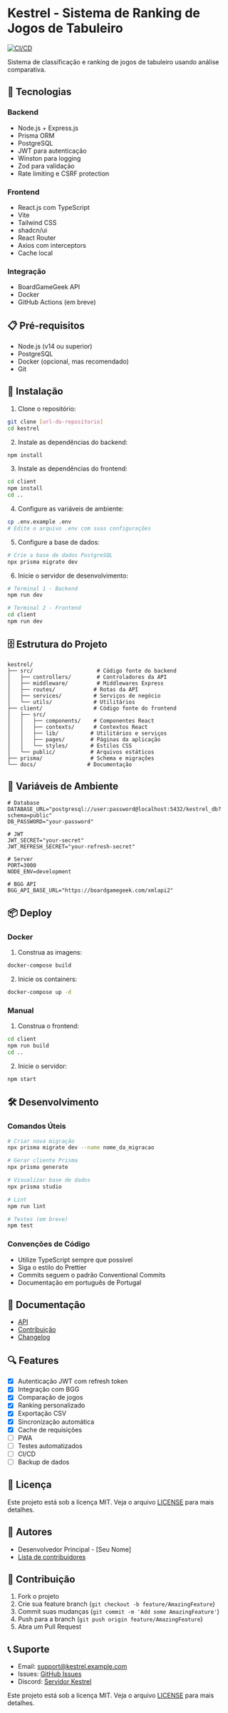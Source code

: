# Kestrel - Sistema de Ranking de Jogos de Tabuleiro

[![CI/CD](https://github.com/nicexipi/kestrel/actions/workflows/ci.yml/badge.svg)](https://github.com/nicexipi/kestrel/actions/workflows/ci.yml)

Sistema de classificação e ranking de jogos de tabuleiro usando análise comparativa.

## 🚀 Tecnologias

### Backend
- Node.js + Express.js
- Prisma ORM
- PostgreSQL
- JWT para autenticação
- Winston para logging
- Zod para validação
- Rate limiting e CSRF protection

### Frontend
- React.js com TypeScript
- Vite
- Tailwind CSS
- shadcn/ui
- React Router
- Axios com interceptors
- Cache local

### Integração
- BoardGameGeek API
- Docker
- GitHub Actions (em breve)

## 📋 Pré-requisitos

- Node.js (v14 ou superior)
- PostgreSQL
- Docker (opcional, mas recomendado)
- Git

## 🔧 Instalação

1. Clone o repositório:
```bash
git clone [url-do-repositorio]
cd kestrel
```

2. Instale as dependências do backend:
```bash
npm install
```

3. Instale as dependências do frontend:
```bash
cd client
npm install
cd ..
```

4. Configure as variáveis de ambiente:
```bash
cp .env.example .env
# Edite o arquivo .env com suas configurações
```

5. Configure a base de dados:
```bash
# Crie a base de dados PostgreSQL
npx prisma migrate dev
```

6. Inicie o servidor de desenvolvimento:
```bash
# Terminal 1 - Backend
npm run dev

# Terminal 2 - Frontend
cd client
npm run dev
```

## 🗄️ Estrutura do Projeto

```
kestrel/
├── src/                    # Código fonte do backend
│   ├── controllers/        # Controladores da API
│   ├── middleware/         # Middlewares Express
│   ├── routes/            # Rotas da API
│   ├── services/          # Serviços de negócio
│   └── utils/             # Utilitários
├── client/                # Código fonte do frontend
│   ├── src/
│   │   ├── components/    # Componentes React
│   │   ├── contexts/      # Contextos React
│   │   ├── lib/          # Utilitários e serviços
│   │   ├── pages/        # Páginas da aplicação
│   │   └── styles/       # Estilos CSS
│   └── public/           # Arquivos estáticos
├── prisma/               # Schema e migrações
└── docs/                # Documentação
```

## 🔐 Variáveis de Ambiente

```env
# Database
DATABASE_URL="postgresql://user:password@localhost:5432/kestrel_db?schema=public"
DB_PASSWORD="your-password"

# JWT
JWT_SECRET="your-secret"
JWT_REFRESH_SECRET="your-refresh-secret"

# Server
PORT=3000
NODE_ENV=development

# BGG API
BGG_API_BASE_URL="https://boardgamegeek.com/xmlapi2"
```

## 📦 Deploy

### Docker

1. Construa as imagens:
```bash
docker-compose build
```

2. Inicie os containers:
```bash
docker-compose up -d
```

### Manual

1. Construa o frontend:
```bash
cd client
npm run build
cd ..
```

2. Inicie o servidor:
```bash
npm start
```

## 🛠️ Desenvolvimento

### Comandos Úteis

```bash
# Criar nova migração
npx prisma migrate dev --name nome_da_migracao

# Gerar cliente Prisma
npx prisma generate

# Visualizar base de dados
npx prisma studio

# Lint
npm run lint

# Testes (em breve)
npm test
```

### Convenções de Código

- Utilize TypeScript sempre que possível
- Siga o estilo do Prettier
- Commits seguem o padrão Conventional Commits
- Documentação em português de Portugal

## 📄 Documentação

- [API](./API.md)
- [Contribuição](./CONTRIBUTING.md)
- [Changelog](./CHANGELOG.md)

## 🔍 Features

- [x] Autenticação JWT com refresh token
- [x] Integração com BGG
- [x] Comparação de jogos
- [x] Ranking personalizado
- [x] Exportação CSV
- [x] Sincronização automática
- [x] Cache de requisições
- [ ] PWA
- [ ] Testes automatizados
- [ ] CI/CD
- [ ] Backup de dados

## 📝 Licença

Este projeto está sob a licença MIT. Veja o arquivo [LICENSE](LICENSE) para mais detalhes.

## 👥 Autores

- Desenvolvedor Principal - [Seu Nome]
- [Lista de contribuidores](https://github.com/seu-usuario/kestrel/contributors)

## 🤝 Contribuição

1. Fork o projeto
2. Crie sua feature branch (`git checkout -b feature/AmazingFeature`)
3. Commit suas mudanças (`git commit -m 'Add some AmazingFeature'`)
4. Push para a branch (`git push origin feature/AmazingFeature`)
5. Abra um Pull Request

## 📞 Suporte

- Email: support@kestrel.example.com
- Issues: [GitHub Issues](https://github.com/seu-usuario/kestrel/issues)
- Discord: [Servidor Kestrel](https://discord.gg/kestrel) 

Este projeto está sob a licença MIT. Veja o arquivo [LICENSE](LICENSE) para mais detalhes. 